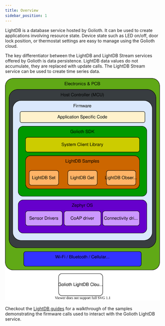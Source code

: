 ```yaml
---
title: Overview
sidebar_position: 1
---
```


LightDB is a database service hosted by Golioth. It can be used to create applications involving resource state. Device state such as LED on/off, door lock position, or thermostat settings are easy to manage using the Golioth cloud.

The key differentiator between the LightDB and LightDB Stream services offered by Golioth is data persistence. LightDB data values do not accumulate, they are replaced with update calls. The LightDB Stream service can be used to create time series data.

![Console](../assets/lightDB-trans-svg-A4.svg)

Checkout the [LightDB guides](https://docs.golioth.io/cloud/services/lightdb/) for a walkthrough of the samples demonstrating the firmware calls used to interact with the Golioth LightDB service.
